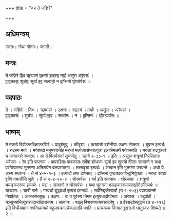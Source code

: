 +++
title = "०२ ते जज्ञिरे"

+++
## अधिमन्त्रम्
मरुतः। नोधा गौतमः। जगती।

## मन्त्रः
ते ज॑ज्ञिरे दि॒व ऋ॒ष्वास॑ उ॒क्षणो॑ रु॒द्रस्य॒ मर्या॒ असु॑रा अरे॒पसः॑ ।  
पा॒व॒कासः॒ शुच॑यः॒ सूर्या॑ इव॒ सत्वा॑नो॒ न द्र॒प्सिनो॑ घो॒रव॑र्पसः ॥

## पदपाठः
ते । ज॒ज्ञि॒रे॒ । दि॒वः । ऋ॒ष्वासः॑ । उ॒क्षणः॑ । रु॒द्रस्य॑ । मर्याः॑ । असु॑राः । अ॒रे॒पसः॑ ।  
पा॒व॒कासः॑ । शुच॑यः । सूर्याः॑ऽइव । सत्वा॑नः । न । द्र॒प्सिनः॑ । घो॒रऽव॑र्पसः ॥

## भाष्यम्
ते मरुतो दिवोऽन्तरिक्षाज्जज्ञिरे । प्रादुर्बभूवुः । कीदृशाः । ऋष्वासो दर्शनीयाः उक्षणः सेक्तारः । युवान इत्यर्थः । रुद्रस्य मर्याः । मर्यशब्दो मनुष्यवाचीह मरुतां मर्त्यत्वासंभवात्पुत्रा इत्यस्मिन्नर्थे पर्यवस्यति । मरुतां रुद्रपुत्रत्वं च मन्त्रान्तरे स्पष्टम् । आ ते पितर्मरुतां सुम्नमेतु । ऋग्वे २-३३-१ । इति । असुराः शत्रूणां निरसितारः अरेपसः । रेप इति पापनाम । पापरहिताः पावकासः सर्वेषां शोधकाः सूर्या इव शुचयो दीप्ताः सत्वानो न यथा परमेश्वरस्य भूतगणा अतिशयेन बलपराक्रमाः । तत्सदृशा इत्यर्थः । सत्वान इति भूतगणा उच्यन्ते । अथो ये अस्य सत्वानः । तै सं ४-५-१-३ । इत्यादौ तथा दर्शनात् । द्रप्सिनो वृष्ट्यदकबिन्दुभिर्युक्ताः । मरुतः स्रष्टां वृष्विं नयन्तीति श्रुतेः । तै सं २-४-१०-२ । घोरवर्पसः । वर्प इति रूपनाम । घोररूपाः । शत्रूणां भयङ्कररूपा इत्यर्थः । यद्वा । सत्वानो न घोरवर्पसः । यथा भूतगणा भयङ्कररूपास्तद्वदेतेऽपीत्यर्थः ॥ ऋष्वासः । ऋषी गतौ । गत्यर्था बुद्ध्यर्था इत्यत्र ज्ञानार्थः । सर्वनिघृष्टेत्यादौ (उ १-१५३) वप्रत्ययान्तो निपातितः । आज्जसेरसुक् । उक्षणः । वा ष पूर्वस्य निगम इत्युपधादीर्घाभावः । अरेपसः । बहुव्रीहौ । नञ्सुभ्यामित्युत्तरपदान्तोदात्तत्वम् । सत्वानः । षद्लृ विशरणगत्यवसादनेषु । प्र ईरसद्योस्तुट्च (उ ४-११६) इति विधीयमानः क्वनिप्प्रत्ययो बहुलवचनात्केवलादपि भवति । प्रत्ययस्य पित्त्वादनुदात्तत्वे धातुस्वरः शिष्यते ॥ २ ॥
